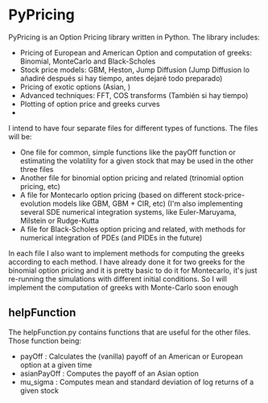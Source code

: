 # PyPricing
PyPricing is an Option Pricing library written in Python. The library includes:

-  Pricing of European and American Option and computation of greeks: Binomial, MonteCarlo and Black-Scholes
-  Stock price models: GBM, Heston, Jump Diffusion (Jump Diffusion lo añadiré después si hay tiempo, antes dejaré todo preparado) 
-  Pricing of exotic options (Asian, )
-  Advanced techniques: FFT, COS transforms (También si hay tiempo)
-  Plotting of option price and greeks curves
- 



I intend to have four separate files for different types of functions. The files will be:
-  One file for common, simple functions like the payOff function or estimating the volatility for a given stock that may be used in the other three files
-  Another file for binomial option pricing and related (trinomial option pricing, etc)
-  A file for Montecarlo option pricing (based on different stock-price-evolution models like GBM, GBM + CIR, etc) (I'm also implementing several SDE numerical integration systems, like Euler-Maruyama, Milstein or Rudge-Kutta
-  A file for Black-Scholes option pricing and related, with methods for numerical integration of PDEs (and PIDEs in the future)

In each file I also want to implement methods for computing the greeks according to each method. I have already done it for two greeks for the binomial option pricing and it is pretty basic to do it for Montecarlo, it's just re-running the simulations with different initial conditions. So I will implement the computation of greeks with Monte-Carlo soon enough

## helpFunction 
The helpFunction.py contains functions that are useful for the other files. Those function being: 

- payOff         : Calculates the (vanilla) payoff of an American or European option at a given time
- asianPayOff    : Computes the payoff of an Asian option
- mu_sigma       : Computes mean and standard deviation of log returns of a given stock 
